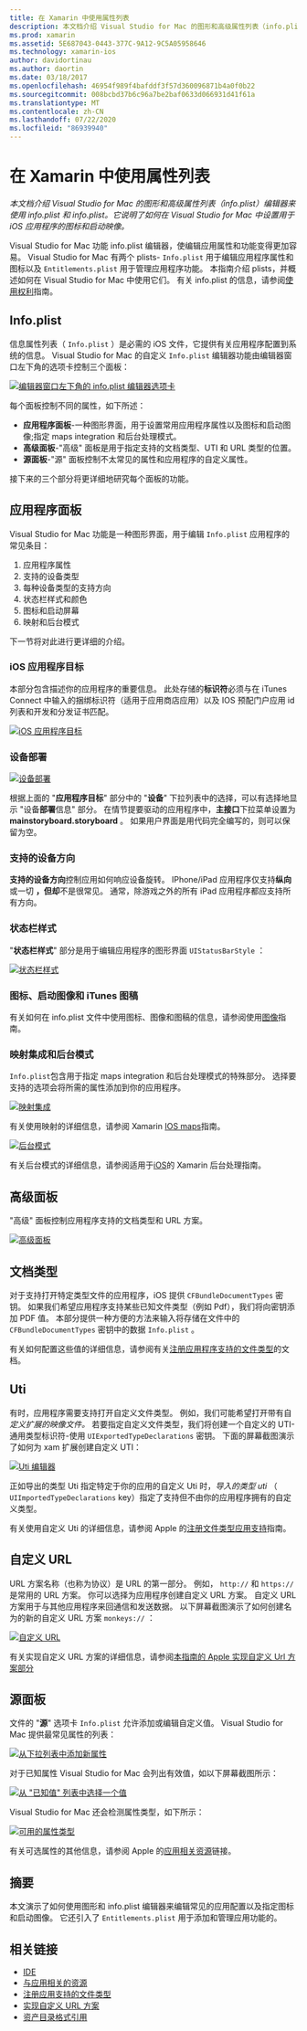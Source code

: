 ```yaml
---
title: 在 Xamarin 中使用属性列表
description: 本文档介绍 Visual Studio for Mac 的图形和高级属性列表（info.plist）编辑器来使用 info.plist 和 info.plist。 它说明了如何在 Visual Studio for Mac 中设置用于 iOS 应用程序的图标和启动映像。
ms.prod: xamarin
ms.assetid: 5E687043-0443-377C-9A12-9C5A05958646
ms.technology: xamarin-ios
author: davidortinau
ms.author: daortin
ms.date: 03/18/2017
ms.openlocfilehash: 46954f989f4bafddf3f57d360096871b4a0f0b22
ms.sourcegitcommit: 008bcbd37b6c96a7be2baf0633d066931d41f61a
ms.translationtype: MT
ms.contentlocale: zh-CN
ms.lasthandoff: 07/22/2020
ms.locfileid: "86939940"
---
```

# <a name="working-with-property-lists-in-xamarinios"></a>在 Xamarin 中使用属性列表

_本文档介绍 Visual Studio for Mac 的图形和高级属性列表（info.plist）编辑器来使用 info.plist 和 info.plist。它说明了如何在 Visual Studio for Mac 中设置用于 iOS 应用程序的图标和启动映像。_

Visual Studio for Mac 功能 info.plist 编辑器，使编辑应用属性和功能变得更加容易。 Visual Studio for Mac 有两个 plists- `Info.plist` 用于编辑应用程序属性和图标以及 `Entitlements.plist` 用于管理应用程序功能。 本指南介绍 plists，并概述如何在 Visual Studio for Mac 中使用它们。 有关 info.plist 的信息，请参阅[使用权利](~/ios/deploy-test/provisioning/entitlements.md)指南。

## <a name="infoplist"></a>Info.plist

信息属性列表（ `Info.plist` ）是必需的 iOS 文件，它提供有关应用程序配置到系统的信息。 Visual Studio for Mac 的自定义 `Info.plist` 编辑器功能由编辑器窗口左下角的选项卡控制三个面板：

 [![编辑器窗口左下角的 info.plist 编辑器选项卡](property-lists-images/tabs.png)](property-lists-images/tabs.png#lightbox)

每个面板控制不同的属性，如下所述：

- **应用程序面板**-一种图形界面，用于设置常用应用程序属性以及图标和启动图像;指定 maps integration 和后台处理模式。
- **高级面板**-"高级" 面板是用于指定支持的文档类型、UTI 和 URL 类型的位置。
- **源面板**-"源" 面板控制不太常见的属性和应用程序的自定义属性。

接下来的三个部分将更详细地研究每个面板的功能。

## <a name="application-panel"></a>应用程序面板

Visual Studio for Mac 功能是一种图形界面，用于编辑 `Info.plist` 应用程序的常见条目：

1. 应用程序属性
1. 支持的设备类型
1. 每种设备类型的支持方向
1. 状态栏样式和颜色
1. 图标和启动屏幕
1. 映射和后台模式

下一节将对此进行更详细的介绍。

 <a name="iOS_Application_Target"></a>

### <a name="ios-application-target"></a>iOS 应用程序目标

本部分包含描述你的应用程序的重要信息。
此处存储的**标识符**必须与在 iTunes Connect 中输入的捆绑标识符（适用于应用商店应用）以及 IOS 预配门户应用 id 列表和开发和分发证书匹配。

 [![iOS 应用程序目标](property-lists-images/image24.png)](property-lists-images/image24.png#lightbox)

### <a name="device-deployment"></a>设备部署

 [![设备部署](property-lists-images/deployment.png)](property-lists-images/deployment.png#lightbox)

根据上面的 "**应用程序目标**" 部分中的 "**设备**" 下拉列表中的选择，可以有选择地显示 "设备**部署**信息" 部分。 在情节提要驱动的应用程序中，**主接口**下拉菜单设置为**mainstoryboard.storyboard** 。 如果用户界面是用代码完全编写的，则可以保留为空。

### <a name="supported-device-orientations"></a>支持的设备方向

 **支持的设备方向**控制应用如何响应设备旋转。 IPhone/iPad 应用程序仅支持**纵向**或一切 **，但却**不是很常见。 通常，除游戏之外的所有 iPad 应用程序都应支持所有方向。

### <a name="status-bar-styles"></a>状态栏样式

"**状态栏样式**" 部分是用于编辑应用程序的图形界面 `UIStatusBarStyle` ：

 [![状态栏样式](property-lists-images/status.png)](property-lists-images/status.png#lightbox)

 <a name="Icons"></a>

### <a name="icons-launch-images-and-itunes-artwork"></a>图标、启动图像和 iTunes 图稿

有关如何在 info.plist 文件中使用图标、图像和图稿的信息，请参阅使用[图像](~/ios/app-fundamentals/images-icons/index.md)指南。

### <a name="maps-integration-and-background-modes"></a>映射集成和后台模式

`Info.plist`包含用于指定 maps integration 和后台处理模式的特殊部分。 选择要支持的选项会将所需的属性添加到你的应用程序。

 [![映射集成](property-lists-images/maps.png)](property-lists-images/maps.png#lightbox)

有关使用映射的详细信息，请参阅 Xamarin [IOS maps](~/ios/user-interface/controls/ios-maps/index.md)指南。

 [![后台模式](property-lists-images/bging.png)](property-lists-images/bging.png#lightbox)

有关后台模式的详细信息，请参阅适用于[iOS](~/ios/app-fundamentals/backgrounding/introduction-to-backgrounding-in-ios.md)的 Xamarin 后台处理指南。

## <a name="advanced-panel"></a>高级面板

"高级" 面板控制应用程序支持的文档类型和 URL 方案。

 [![高级面板](property-lists-images/image34.png)](property-lists-images/image34.png#lightbox)

 <a name="Document_Types"></a>

## <a name="document-types"></a>文档类型

对于支持打开特定类型文件的应用程序，iOS 提供 `CFBundleDocumentTypes` 密钥。 如果我们希望应用程序支持某些已知文件类型（例如 Pdf），我们将向密钥添加 PDF 值。 本部分提供一种方便的方法来输入将存储在文件中的 `CFBundleDocumentTypes` 密钥中的数据 `Info.plist` 。

有关如何配置这些值的详细信息，请参阅有关[注册应用程序支持的文件类型](https://developer.apple.com/library/ios/#documentation/FileManagement/Conceptual/DocumentInteraction_TopicsForIOS/Articles/RegisteringtheFileTypesYourAppSupports.html)的文档。

## <a name="utis"></a>Uti

有时，应用程序需要支持打开自定义文件类型。 例如，我们可能希望打开带有自*定义扩展的映像文件。* 若要指定自定义文件类型，我们将创建一个自定义的 UTI-通用类型标识符-使用 `UIExportedTypeDeclarations` 密钥。 下面的屏幕截图演示了如何为 xam 扩展创建自定义 UTI：

 [![Uti 编辑器](property-lists-images/uti.png)](property-lists-images/uti.png#lightbox)

正如导出的类型 Uti 指定特定于你的应用的自定义 Uti 时，*导入的类型 uti* （ `UIImportedTypeDeclarations` key）指定了支持但不由你的应用程序拥有的自定义类型。

有关使用自定义 Uti 的详细信息，请参阅 Apple 的[注册文件类型应用支持](https://developer.apple.com/library/ios/documentation/FileManagement/Conceptual/understanding_utis/understand_utis_declare/understand_utis_declare.html#//apple_ref/doc/uid/TP40001319-CH204-SW1)指南。

## <a name="custom-urls"></a>自定义 URL

URL 方案名称（也称为协议）是 URL 的第一部分。 例如， `http://` 和 `https://` 是常用的 URL 方案。 你可以选择为应用程序创建自定义 URL 方案。 自定义 URL 方案用于与其他应用程序来回通信和发送数据。 以下屏幕截图演示了如何创建名为的新的自定义 URL 方案 `monkeys://` ：

 [![自定义 URL](property-lists-images/url.png)](property-lists-images/url.png#lightbox)

有关实现自定义 URL 方案的详细信息，请参阅[本指南的 Apple 实现自定义 Url 方案部分](https://developer.apple.com/library/ios/documentation/iPhone/Conceptual/iPhoneOSProgrammingGuide/AdvancedAppTricks/AdvancedAppTricks.html)

## <a name="source-panel"></a>源面板

文件的 "**源**" 选项卡 `Info.plist` 允许添加或编辑自定义值。 Visual Studio for Mac 提供最常见属性的列表：

 [![从下拉列表中添加新属性](property-lists-images/image31.png)](property-lists-images/image31.png#lightbox)

对于已知属性 Visual Studio for Mac 会列出有效值，如以下屏幕截图所示：

 [![从 "已知值" 列表中选择一个值](property-lists-images/image32.png)](property-lists-images/image32.png#lightbox)

Visual Studio for Mac 还会检测属性类型，如下所示：

 [![可用的属性类型](property-lists-images/image33.png)](property-lists-images/image33.png#lightbox)

有关可选属性的其他信息，请参阅 Apple 的[应用相关资源](https://developer.apple.com/library/ios/#DOCUMENTATION/iPhone/Conceptual/iPhoneOSProgrammingGuide/App-RelatedResources/App-RelatedResources.html)链接。

 <a name="Entitlements"></a>

## <a name="summary"></a>摘要

本文演示了如何使用图形和 info.plist 编辑器来编辑常见的应用配置以及指定图标和启动图像。 它还引入了 `Entitlements.plist` 用于添加和管理应用功能的。

## <a name="related-links"></a>相关链接

- [IDE](https://github.com/xamarin/recipes/tree/master/Recipes/cross-platform/ide)
- [与应用相关的资源](https://developer.apple.com/library/ios/#DOCUMENTATION/iPhone/Conceptual/iPhoneOSProgrammingGuide/App-RelatedResources/App-RelatedResources.html)
- [注册应用支持的文件类型](https://developer.apple.com/library/ios/#documentation/FileManagement/Conceptual/DocumentInteraction_TopicsForIOS/Articles/RegisteringtheFileTypesYourAppSupports.html)
- [实现自定义 URL 方案](https://developer.apple.com/library/ios/documentation/iPhone/Conceptual/iPhoneOSProgrammingGuide/AdvancedAppTricks/AdvancedAppTricks.html)
- [资产目录格式引用](https://developer.apple.com/library/archive/documentation/Xcode/Reference/xcode_ref-Asset_Catalog_Format/index.html#//apple_ref/doc/uid/TP40015170-CH18-SW1)
